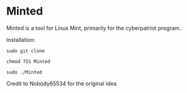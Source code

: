 # Minted
Minted is a tool for Linux Mint, primarily for the cyberpatriot program. 

Installation: 
```
sudo git clone 
```
```
chmod 755 Minted
```
```
sudo ./Minted
```



Credit to Nobody65534 for the original idea

